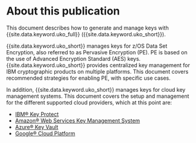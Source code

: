 # About this publication

This document describes how to generate and manage keys with {{site.data.keyword.uko_full}} ({{site.data.keyword.uko_short}}). 

{{site.data.keyword.uko_short}} manages keys for z/OS Data Set Encryption, also referred to as Pervasive Encryption (PE). PE is based on the use of Advanced Encryption Standard (AES) keys. {{site.data.keyword.uko_short}} provides centralized key management for IBM cryptographic products on multiple platforms. This document covers recommended strategies for enabling PE, with specific use cases.

In addition, {{site.data.keyword.uko_short}} manages keys for cloud key management systems. This document covers the setup and management for the different supported cloud providers, which at this point are: 
* [IBM&#0174; Key Protect](https://cloud.ibm.com/docs/key-protect)
* [Amazon&#0174; Web Services Key Management System](https://aws.amazon.com/kms)
* [Azure&#0174; Key Vault](https://azure.microsoft.com/en-us/services/key-vault) 
* [Google&#0174; Cloud Platform](https://cloud.google.com/)
